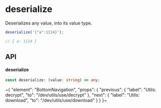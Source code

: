 
# deserialize

Deserializes any value, into its value type.

```ts
deserialize('{"a":1114}');

// { a: 1114 }
```

## API

#### deserialize

```ts
const deserialize: (value: string) => any;
```


~{
  "element": "BottomNavigation",
  "props": {
    "previous": {
      "label": "Utils: decrypt",
      "to": "/dev/utils/use/decrypt"
    },
    "next": {
      "label": "Utils: download",
      "to": "/dev/utils/use/download"
    }
  }
}~
